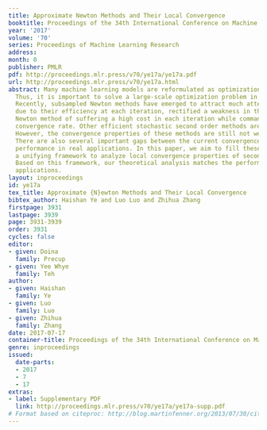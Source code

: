 ```yaml
---
title: Approximate Newton Methods and Their Local Convergence
booktitle: Proceedings of the 34th International Conference on Machine Learning
year: '2017'
volume: '70'
series: Proceedings of Machine Learning Research
address: 
month: 0
publisher: PMLR
pdf: http://proceedings.mlr.press/v70/ye17a/ye17a.pdf
url: http://proceedings.mlr.press/v70/ye17a.html
abstract: Many machine learning models are reformulated as optimization problems.
  Thus, it is important to solve a large-scale optimization problem in big data applications.
  Recently, subsampled Newton methods have emerged to attract much attention for optimization
  due to their efficiency at each iteration, rectified a weakness in the ordinary
  Newton method of suffering a high cost in each iteration while commanding a high
  convergence rate. Other efficient stochastic second order methods are also proposed.
  However, the convergence properties of these methods are still not well understood.
  There are also several important gaps between the current convergence theory and
  performance in real applications. In this paper, we aim to fill these gaps. We propose
  a unifying framework to analyze local convergence properties of second order methods.
  Based on this framework, our theoretical analysis matches the performance in real
  applications.
layout: inproceedings
id: ye17a
tex_title: Approximate {N}ewton Methods and Their Local Convergence
bibtex_author: Haishan Ye and Luo Luo and Zhihua Zhang
firstpage: 3931
lastpage: 3939
page: 3931-3939
order: 3931
cycles: false
editor:
- given: Doina
  family: Precup
- given: Yee Whye
  family: Teh
author:
- given: Haishan
  family: Ye
- given: Luo
  family: Luo
- given: Zhihua
  family: Zhang
date: 2017-07-17
container-title: Proceedings of the 34th International Conference on Machine Learning
genre: inproceedings
issued:
  date-parts:
  - 2017
  - 7
  - 17
extras:
- label: Supplementary PDF
  link: http://proceedings.mlr.press/v70/ye17a/ye17a-supp.pdf
# Format based on citeproc: http://blog.martinfenner.org/2013/07/30/citeproc-yaml-for-bibliographies/
---
```

